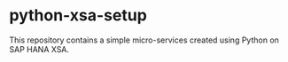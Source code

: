 # python-xsa-setup

This repository contains a simple micro-services created using Python on SAP HANA XSA.
